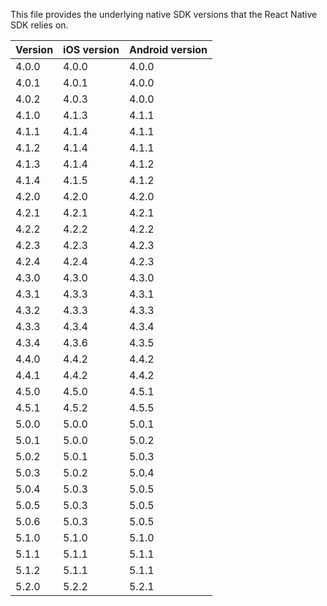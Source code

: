 This file provides the underlying native SDK versions that the React Native SDK relies on.

| Version   | iOS version | Android version |
|-----------|-------------|-----------------|
| 4.0.0     | 4.0.0       | 4.0.0           |
| 4.0.1     | 4.0.1       | 4.0.0           |
| 4.0.2     | 4.0.3       | 4.0.0           |
| 4.1.0     | 4.1.3       | 4.1.1           |
| 4.1.1     | 4.1.4       | 4.1.1           |
| 4.1.2     | 4.1.4       | 4.1.1           |
| 4.1.3     | 4.1.4       | 4.1.2           |
| 4.1.4     | 4.1.5       | 4.1.2           |
| 4.2.0     | 4.2.0       | 4.2.0           |
| 4.2.1     | 4.2.1       | 4.2.1           |
| 4.2.2     | 4.2.2       | 4.2.2           |
| 4.2.3     | 4.2.3       | 4.2.3           |
| 4.2.4     | 4.2.4       | 4.2.3           |
| 4.3.0     | 4.3.0       | 4.3.0           |
| 4.3.1     | 4.3.3       | 4.3.1           |
| 4.3.2     | 4.3.3       | 4.3.3           |
| 4.3.3     | 4.3.4       | 4.3.4           |
| 4.3.4     | 4.3.6       | 4.3.5           |
| 4.4.0     | 4.4.2       | 4.4.2           |
| 4.4.1     | 4.4.2       | 4.4.2           |
| 4.5.0     | 4.5.0       | 4.5.1           |
| 4.5.1     | 4.5.2       | 4.5.5           |
| 5.0.0     | 5.0.0       | 5.0.1           |
| 5.0.1     | 5.0.0       | 5.0.2           |
| 5.0.2     | 5.0.1       | 5.0.3           |
| 5.0.3     | 5.0.2       | 5.0.4           |
| 5.0.4     | 5.0.3       | 5.0.5           |
| 5.0.5     | 5.0.3       | 5.0.5           |
| 5.0.6     | 5.0.3       | 5.0.5           |
| 5.1.0     | 5.1.0       | 5.1.0           |
| 5.1.1     | 5.1.1       | 5.1.1           |
| 5.1.2     | 5.1.1       | 5.1.1           |
| 5.2.0     | 5.2.2       | 5.2.1           |